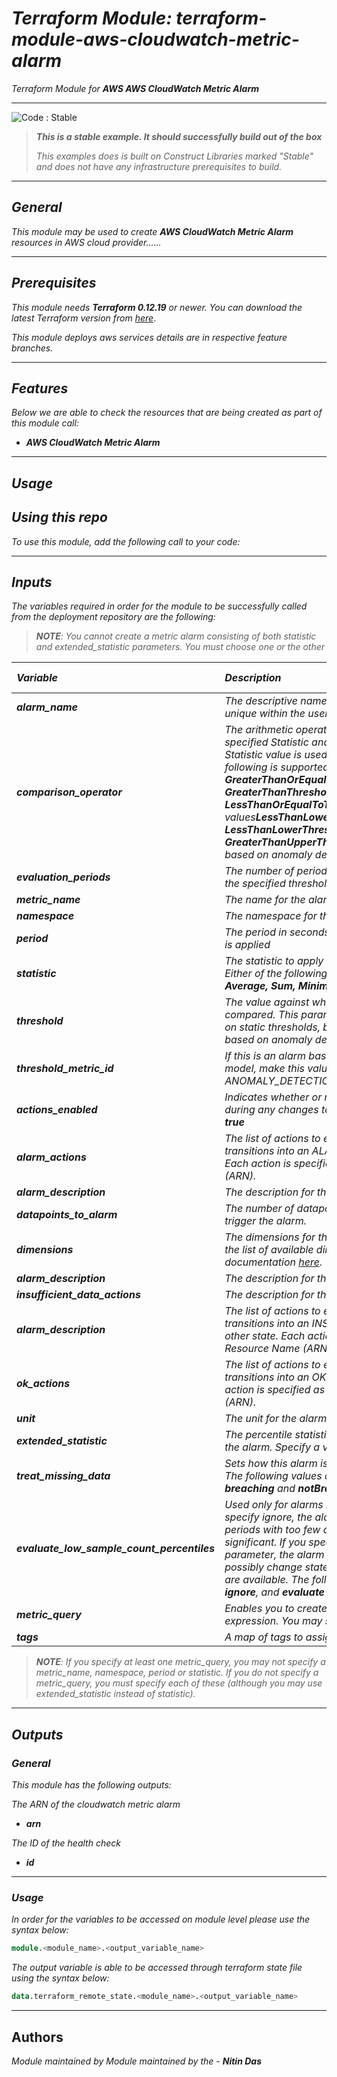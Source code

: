 # _Terraform Module: terraform-module-aws-cloudwatch-metric-alarm_

_Terraform Module for_ **_AWS AWS CloudWatch Metric Alarm_**


<!--BEGIN STABILITY BANNER-->
---

![_Code : Stable_](https://img.shields.io/badge/Code-Stable-brightgreen?style=for-the-badge&logo=github)

> **_This is a stable example. It should successfully build out of the box_**
>
> _This examples does is built on Construct Libraries marked "Stable" and does not have any infrastructure prerequisites to build._

---
<!--END STABILITY BANNER-->



## _General_

_This module may be used to create_ **_AWS CloudWatch Metric Alarm_** _resources in AWS cloud provider......_



---


## _Prerequisites_

_This module needs_ **_Terraform 0.12.19_** _or newer._
_You can download the latest Terraform version from_ [_here_](https://www.terraform.io/downloads.html).

_This module deploys aws services details are in respective feature branches._



---


## _Features_

_Below we are able to check the resources that are being created as part of this module call:_

* **_AWS CloudWatch Metric Alarm_**


---

## _Usage_

## _Using this repo_

_To use this module, add the following call to your code:_



---

## _Inputs_

_The variables required in order for the module to be successfully called from the deployment repository are the following:_

> **_NOTE_**_: You cannot create a metric alarm consisting of both statistic and extended_statistic parameters. You must choose one or the other_




|**_Variable_** | **_Description_** | **_Type_** | **_Argument Status_** | **_Default Value_** |
|:----|:----|-----:|:---:|:---:|
| **_alarm\_name_** | _The descriptive name for the alarm. This name must be unique within the user's AWS account_ | _string_ | **_Required_** |
| **_comparison\_operator_** | _The arithmetic operation to use when comparing the specified Statistic and Threshold. The specified Statistic value is used as the first operand. Either of the following is supported:_ **_GreaterThanOrEqualToThreshold, GreaterThanThreshold, LessThanThreshold, LessThanOrEqualToThreshold_**_. Additionally, the values_**_LessThanLowerOrGreaterThanUpperThreshold, LessThanLowerThreshold_**_, and_ **_GreaterThanUpperThreshold_** _are used only for alarms based on anomaly detection models._ | _string_ | **_Required_** |
| **_evaluation\_periods_** | _The number of periods over which data is compared to the specified threshold._ | _number_ | **_Required_** |
| **_metric\_name_** | _The name for the alarm's associated metric_ | _string_ | **_Optional_** | **_null_** |
| **_namespace_** | _The namespace for the alarm's associated metric_ | _string_ | **_Optional_** | **_null_** |
| **_period_** | _The period in seconds over which the specified statistic is applied_ | _number_ | **_Optional_** | **_null_** |
| **_statistic_** | _The statistic to apply to the alarm's associated metric. Either of the following is supported:_ **_SampleCount, Average, Sum, Minimum, Maximum_** | _string_ | **_Optional_** | **_null_** |
| **_threshold_** | _The value against which the specified statistic is compared. This parameter is required for alarms based on static thresholds, but should not be used for alarms based on anomaly detection models._ | _number_ | **_Optional_** | **_null_** |
| **_threshold\_metric\_id_** | _If this is an alarm based on an anomaly detection model, make this value match the ID of the ANOMALY\_DETECTION\_BAND function_ | _string_ | **_Optional_** | **_null_** |
| **_actions\_enabled_** | _Indicates whether or not actions should be executed during any changes to the alarm's state. Defaults to **_true_**_ | _boolean_ | **_Optional_** | **_true_** |
| **_alarm\_actions_** | _The list of actions to execute when this alarm transitions into an ALARM state from any other state. Each action is specified as an Amazon Resource Name (ARN)._ | _string_ | **_Optional_** | **_null_** |
| **_alarm\_description_** | _The description for the alarm_ | _string_ | **_Optional_** | **_null_** |
| **_datapoints\_to\_alarm_** | _The number of datapoints that must be breaching to trigger the alarm._ | _string_ | **_Optional_** | **_null_** |
| **_dimensions_** | _The dimensions for the alarm's associated metric. For the list of available dimensions see the AWS documentation [here](http://docs.aws.amazon.com/AmazonCloudWatch/latest/DeveloperGuide/CW_Support_For_AWS.html)._ | _string_ | **_Optional_** | **_null_** |
| **_alarm\_description_** | _The description for the alarm_ | _string_ | **_Optional_** | **_null_** |
| **_insufficient\_data\_actions_** | _The description for the alarm_ | _string_ | **_Optional_** | **_null_** |
| **_alarm\_description_** | _The list of actions to execute when this alarm transitions into an INSUFFICIENT\_DATA state from any other state. Each action is specified as an Amazon Resource Name (ARN)._ | _string_ | **_Optional_** | **_null_** |
| **_ok\_actions_** | _The list of actions to execute when this alarm transitions into an OK state from any other state. Each action is specified as an Amazon Resource Name (ARN)._ | _string_ | **_Optional_** | **_null_** |
| **_unit_** | _The unit for the alarm's associated metric_ | _string_ | **_Optional_** | **_null_** |
| **_extended\_statistic_** | _The percentile statistic for the metric associated with the alarm. Specify a value between p0.0 and p100._ | _string_ | **_Optional_** | **_null_** |
| **_treat\_missing\_data_** | _Sets how this alarm is to handle missing data points. The following values are supported:_ **_missing_**_,_ **_ignore_**_,_ **_breaching_** _and_ **_notBreaching_**_. Defaults to_ **_missing_** | _string_ | **_Optional_** | **_missing_** |
| **_evaluate\_low\_sample\_count\_percentiles_** | _Used only for alarms based on percentiles. If you specify ignore, the alarm state will not change during periods with too few data points to be statistically significant. If you specify evaluate or omit this parameter, the alarm will always be evaluated and possibly change state no matter how many data points are available. The following values are supported:_ **_ignore_**_, and_ **_evaluate_** | **_string_** | **_Optional_** | **_null_** |
| **_metric\_query_** | _Enables you to create an alarm based on a metric math expression. You may specify at most 20._ | **_string_** | **_Optional_** | **_null_** |
| **_tags_** | _A map of tags to assign to the resource._ | **_map(string)_** | **_Optional_** | **_{}_** |



> **_NOTE_**_: If you specify at least one metric_query, you may not specify a metric_name, namespace, period or statistic. If you do not specify a metric_query, you must specify each of these (although you may use extended_statistic instead of statistic)._


---

## _Outputs_

### _General_

_This module has the following outputs:_

_The ARN of the cloudwatch metric alarm_
* **_arn_**

_The ID of the health check_
* **_id_**


---


### _Usage_

_In order for the variables to be accessed on module level please use the syntax below:_

```tf
module.<module_name>.<output_variable_name>
```

_The output variable is able to be accessed through terraform state file using the syntax below:_

```tf
data.terraform_remote_state.<module_name>.<output_variable_name>

```

---

## Authors
_Module maintained by Module maintained by the -_ **_Nitin Das_**
